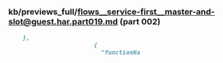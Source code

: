 ### kb/previews_full/flows__service-first__master-and-slot@guest.har.part019.md (part 002)

```md
    },
                        {
                          "functionNa
```

```
